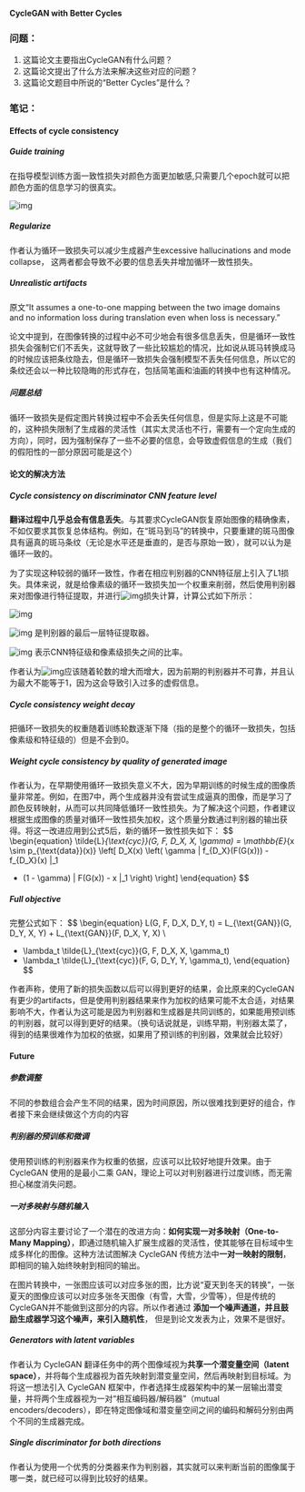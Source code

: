 **CycleGAN with Better Cycles**

### 问题：

1. 这篇论文主要指出CycleGAN有什么问题？
2. 这篇论文提出了什么方法来解决这些对应的问题？
3. 这篇论文题目中所说的“Better Cycles”是什么？

### 笔记：

#### Effects of cycle consistency

##### Guide training

在指导模型训练方面一致性损失对颜色方面更加敏感,只需要几个epoch就可以把颜色方面的信息学习的很真实。

![img](https://cdn.nlark.com/yuque/0/2024/png/22747598/1732003942344-641a5f6a-4945-455b-adc8-29b8bf83718b.png)

##### Regularize

作者认为循环一致损失可以减少生成器产生excessive hallucinations and mode collapse， 这两者都会导致不必要的信息丢失并增加循环一致性损失。  

##### Unrealistic artifacts

原文“It assumes a one-to-one mapping between the two image domains and no information loss during translation even when loss is necessary.”

论文中提到，在图像转换的过程中必不可少地会有很多信息丢失，但是循环一致性损失会强制它们不丢失，这就导致了一些比较尴尬的情况，比如说从斑马转换成马的时候应该把条纹隐去，但是循环一致损失会强制模型不丢失任何信息，所以它的条纹还会以一种比较隐晦的形式存在，包括简笔画和油画的转换中也有这种情况。

##### 问题总结

循环一致损失是假定图片转换过程中不会丢失任何信息，但是实际上这是不可能的，这种损失限制了生成器的灵活性（其实太灵活也不行，需要有一个定向生成的方向），同时，因为强制保存了一些不必要的信息，会导致虚假信息的生成（我们的假阳性的一部分原因可能是这个）

#### 论文的解决方法

##### Cycle consistency on discriminator CNN feature level

**翻译过程中几乎总会有信息丢失**。与其要求CycleGAN恢复原始图像的精确像素，不如仅要求其恢复总体结构。例如，在“斑马到马”的转换中，只要重建的斑马图像具有逼真的斑马条纹（无论是水平还是垂直的，是否与原始一致），就可以认为是循环一致的。  

 为了实现这种较弱的循环一致性，作者在相应判别器的CNN特征层上引入了L1损失。具体来说，就是给像素级的循环一致损失加一个权重来削弱，然后使用判别器来对图像进行特征提取，并进行![img](https://cdn.nlark.com/yuque/__latex/8774782e75650651e5d3a5ded5c77e44.svg)损失计算，计算公式如下所示：

![img](https://cdn.nlark.com/yuque/__latex/121e9176f582f0f69bc2036ec46fd678.svg)

![img](https://cdn.nlark.com/yuque/__latex/22131a91f772703b7b3adfcbcacc4dfd.svg) 是判别器的最后一层特征提取器。

![img](https://cdn.nlark.com/yuque/__latex/108a7b89c1a28ca92a6ecf5ebb5cc93b.svg) 表示CNN特征级和像素级损失之间的比率。

作者认为![img](https://cdn.nlark.com/yuque/__latex/72487d7ab2173aef1c0defd2c5fce685.svg)应该随着轮数的增大而增大，因为前期的判别器并不可靠，并且认为最大不能等于1，因为这会导致引入过多的虚假信息。

##### Cycle consistency weight decay

把循环一致损失的权重随着训练轮数逐渐下降（指的是整个的循环一致损失，包括像素级和特征级的）但是不会到0。

##### Weight cycle consistency by quality of generated image

作者认为，在早期使用循环一致损失意义不大，因为早期训练的时候生成的图像质量非常差。例如，在图7中，两个生成器并没有尝试生成逼真的图像，而是学习了颜色反转映射，从而可以共同降低循环一致性损失。为了解决这个问题，作者建议根据生成图像的质量对循环一致性损失加权，这个质量分数通过判别器的输出获得。将这一改进应用到公式5后，新的循环一致性损失如下：
$$
\begin{equation}
\tilde{L}_{\text{cyc}}(G, F, D_X, X, \gamma) = \mathbb{E}_{x \sim p_{\text{data}}(x)} 
\left[ D_X(x) \left( \gamma \| f_{D_X}(F(G(x))) - f_{D_X}(x) \|_1 
+ (1 - \gamma) \| F(G(x)) - x \|_1 \right) \right]
\end{equation}
$$


##### Full objective

完整公式如下：
$$
\begin{equation}
L(G, F, D_X, D_Y, t) = L_{\text{GAN}}(G, D_Y, X, Y) + L_{\text{GAN}}(F, D_X, Y, X) \\
+ \lambda_t \tilde{L}_{\text{cyc}}(G, F, D_X, X, \gamma_t) 
+ \lambda_t \tilde{L}_{\text{cyc}}(F, G, D_Y, Y, \gamma_t),
\end{equation}
$$

作者声称，使用了新的损失函数以后可以得到更好的结果，会比原来的CycleGAN有更少的artifacts，但是使用判别器结果来作为加权的结果可能不太合适，对结果影响不大，作者认为这可能是因为判别器和生成器是共同训练的，如果能用预训练的判别器，就可以得到更好的结果。（换句话说就是，训练早期，判别器太菜了，得到的结果很难作为加权的依据，如果用了预训练的判别器，效果就会比较好）

#### Future

##### 参数调整

不同的参数组合会产生不同的结果，因为时间原因，所以很难找到更好的组合，作者接下来会继续做这个方向的内容

##### 判别器的预训练和微调

使用预训练的判别器来作为权重的依据，应该可以比较好地提升效果。由于 CycleGAN 使用的是最小二乘 GAN，理论上可以对判别器进行过度训练，而无需担心梯度消失问题。

##### 一对多映射与随机输入

这部分内容主要讨论了一个潜在的改进方向：**如何实现一对多映射（One-to-Many Mapping）**，即通过随机输入扩展生成器的灵活性，使其能够在目标域中生成多样化的图像。这种方法试图解决 CycleGAN 传统方法中**一对一映射的限制**，即相同的输入始终映射到相同的输出。

在图片转换中，一张图应该可以对应多张的图，比方说“夏天到冬天的转换”，一张夏天的图像应该可以对应多张冬天图像（有雪，大雪，少雪等），但是传统的CycleGAN并不能做到这部分的内容。所以作者通过 **添加一个噪声通道，并且鼓励生成器学习这个噪声，来引入随机性**， 但是到论文发表为止，效果不是很好。

##### Generators with latent variables

作者认为 CycleGAN 翻译任务中的两个图像域视为**共享一个潜变量空间（latent space）**，并将每个生成器视为首先映射到潜变量空间，然后再映射到目标域。为将这一想法引入 CycleGAN 框架中，作者选择生成器架构中的某一层输出潜变量，并将两个生成器视为一对“相互编码器/解码器”（mutual encoders/decoders），即在特定图像域和潜变量空间之间的编码和解码分别由两个不同的生成器完成。

##### Single discriminator for both directions

作者认为使用一个优秀的分类器来作为判别器，其实就可以来判断当前的图像属于哪一类，就已经可以得到比较好的结果。